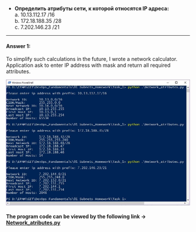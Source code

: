 
* **Определить атрибуты сети, к которой относятся IP адреса:**<br/>
a. 10.13.112.17 /16 <br/>
b. 172.18.188.35 /28 <br/>
c. 7.202.146.23 /21 <br/>
---
#### Answer 1:
To simplify such calculations in the future, I wrote a network calculator.<br/>
Application ask to enter IP address with mask and return all required attributes.<br/>

![](https://github.com/MikeBakinovski/DevOps_Fundamentals/blob/main/01%20Subnets/Task_1/Net_Atr.JPG)

#### The program code can be viewed by the following link -> [Network_atributes.py](https://github.com/MikeBakinovski/DevOps_Fundamentals/blob/main/01%20Subnets/Task_1/Network_atributes.py)
